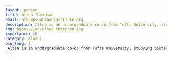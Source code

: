 ```yaml
---
layout: person
title: Altea Thompson
email: athompso@broadinstitute.org
description: Altea is an undergraduate co-op from Tufts University, studying biotechnology and math. She is a member of the Broad Institute of MIT and Harvard and works in the Stanley Center in the Macosko Lab.
img: assets/img/altea_thompson.jpg
importance: 10
category: Alumni
bio_long: |
 Altea is an undergraduate co-op from Tufts University, studying biotechnology and math. She is a member of the Broad Institute of MIT and Harvard and works in the Stanley Center in the Macosko Lab.
---
```

